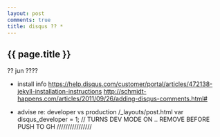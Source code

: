 ```yaml
---
layout: post
comments: true
title: disqus ?? *
---
```


{{ page.title }}
----------------

<p class="meta">?? jun ????</p>

* install info
https://help.disqus.com/customer/portal/articles/472138-jekyll-installation-instructions
http://schmidt-happens.com/articles/2011/09/26/adding-disqus-comments.html#

* advise re: developer vs production 
/_layouts/post.html
  var disqus_developer = 1; // TURNS DEV MODE ON .. REMOVE BEFORE PUSH TO GH ////////////////

